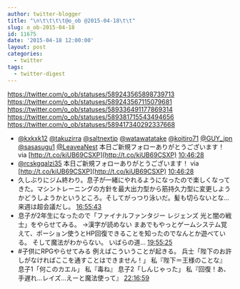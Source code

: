 ```yaml
---
author: twitter-blogger
title: "\n\t\t\t\t@o_ob @2015-04-18\t\t"
slug: o_ob-2015-04-18
id: 11675
date: '2015-04-18 12:00:00'
layout: post
categories:
  - twitter
tags:
  - twitter-digest
---
```


https://twitter.com/o_ob/statuses/589243565898739713 https://twitter.com/o_ob/statuses/589243567115079681 https://twitter.com/o_ob/statuses/589336491177869314 https://twitter.com/o_ob/statuses/589381715543494656 https://twitter.com/o_ob/statuses/589417340292337668  

*   [@kxkxk12](https://twitter.com/kxkxk12) [@takuzirra](https://twitter.com/takuzirra) [@saltnextjp](https://twitter.com/saltnextjp) [@watawatatake](https://twitter.com/watawatatake) [@koitiro71](https://twitter.com/koitiro71) [@GUY_jpn](https://twitter.com/GUY_jpn) [@sasasugu1](https://twitter.com/sasasugu1) [@LeaveaNest](https://twitter.com/LeaveaNest) 本日ご新規フォローありがとうございます！ via [http://t.co/kiUB69CSXP](http://t.co/kiUB69CSXP) [10:46:28](https://twitter.com/o_ob/statuses/589243565898739713)
*   [@rcskgqalzi35](https://twitter.com/rcskgqalzi35) 本日ご新規フォローありがとうございます！ via [http://t.co/kiUB69CSXP](http://t.co/kiUB69CSXP) [10:46:28](https://twitter.com/o_ob/statuses/589243567115079681)
*   久しぶりにジム終わり。息子が一緒にやれるようになったので楽しくなってきた。マシントレーニングの方針を最大出力型から筋持久力型に変更しようかどうしようかというところ。そしてがっつり泳いだ。髪も切らないとな…来週は超会議だし。 [16:55:43](https://twitter.com/o_ob/statuses/589336491177869314)
*   息子が2年生になったので「ファイナルファンタジー レジェンズ 光と闇の戦士」をやらせてみる。 →漢字が読めない まあでもやっとゲームシステム覚えて、ポーション使うとHP回復できることを知ったのでなんとか遊べている。 そして魔法がわからない。 いばらの道… [19:55:25](https://twitter.com/o_ob/statuses/589381715543494656)
*   #子供にRPGやらせてみる 例えばこういうことが起きる。 兵士「陛下のお許しがなければここを通すことはできません！」 私『陛下＝王様のことな』 息子1「何このカエル」 私『毒ね』 息子2「しんじゃった」 私『回復！あ、手遅れ...レイズ...えーと魔法使って』 [22:16:59](https://twitter.com/o_ob/statuses/589417340292337668)